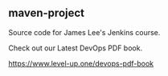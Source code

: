 ## maven-project
Source code for James Lee's Jenkins course.

Check out our Latest DevOps PDF book.

https://www.level-up.one/devops-pdf-book
